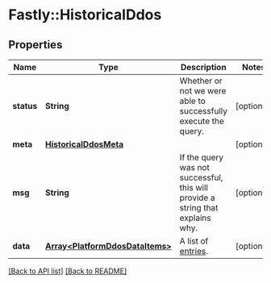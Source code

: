 # Fastly::HistoricalDdos

## Properties

| Name | Type | Description | Notes |
| ---- | ---- | ----------- | ----- |
| **status** | **String** | Whether or not we were able to successfully execute the query. | [optional] |
| **meta** | [**HistoricalDdosMeta**](HistoricalDdosMeta.md) |  | [optional] |
| **msg** | **String** | If the query was not successful, this will provide a string that explains why. | [optional] |
| **data** | [**Array&lt;PlatformDdosDataItems&gt;**](PlatformDdosDataItems.md) | A list of [entries](#entry-data-model). | [optional] |

[[Back to API list]](../../README.md#endpoints) [[Back to README]](../../README.md)

